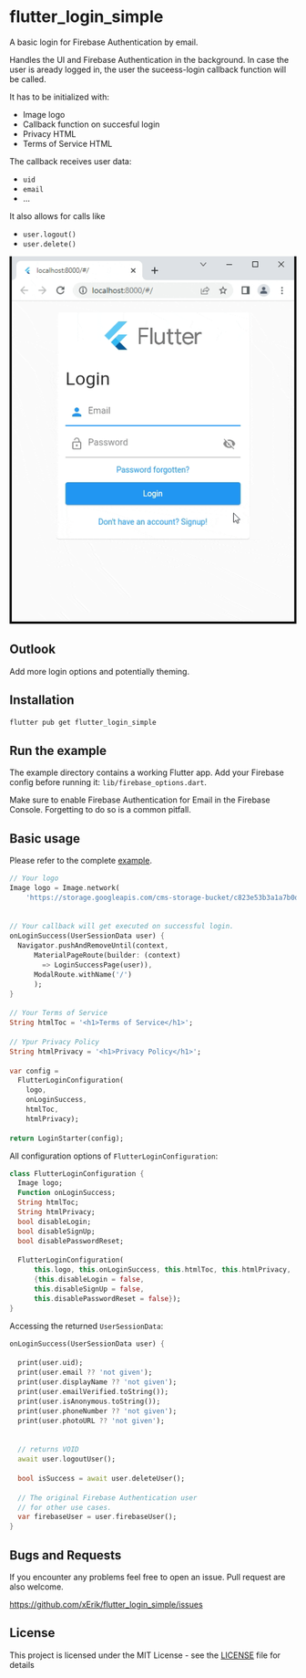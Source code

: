 # flutter_login_simple

A basic login for Firebase Authentication by email.

Handles the UI and Firebase Authentication in the background. In case the user is aready logged in, the user the suceess-login callback function will be called.

It has to be initialized with:

- Image logo
- Callback function on succesful login
- Privacy HTML
- Terms of Service HTML

The callback receives user data:
- `uid`
- `email`
-  ...

It also allows for calls like 
- `user.logout()`
- `user.delete()`



![Demo](assets/demo.gif "Demo")

## Outlook

Add more login options and potentially theming.

## Installation

`flutter pub get flutter_login_simple`


## Run the example

The example directory contains a working Flutter app. Add your Firebase config before running it: `lib/firebase_options.dart`.

Make sure to enable Firebase Authentication for Email in the Firebase Console. Forgetting to do so is a common pitfall.

## Basic usage

Please refer to the complete [example](example/example.md). 


```dart
// Your logo
Image logo = Image.network(
    'https://storage.googleapis.com/cms-storage-bucket/c823e53b3a1a7b0d36a9.png');


// Your callback will get executed on successful login.
onLoginSuccess(UserSessionData user) {
  Navigator.pushAndRemoveUntil(context,
      MaterialPageRoute(builder: (context) 
        => LoginSuccessPage(user)),
      ModalRoute.withName('/')
      );
}

// Your Terms of Service
String htmlToc = '<h1>Terms of Service</h1>';

// Ypur Privacy Policy
String htmlPrivacy = '<h1>Privacy Policy</h1>';

var config =
  FlutterLoginConfiguration(
    logo, 
    onLoginSuccess, 
    htmlToc, 
    htmlPrivacy);

return LoginStarter(config);
```

All configuration options of `FlutterLoginConfiguration`:

```dart
class FlutterLoginConfiguration {
  Image logo;
  Function onLoginSuccess;
  String htmlToc;
  String htmlPrivacy;
  bool disableLogin;
  bool disableSignUp;
  bool disablePasswordReset;

  FlutterLoginConfiguration(
      this.logo, this.onLoginSuccess, this.htmlToc, this.htmlPrivacy,
      {this.disableLogin = false,
      this.disableSignUp = false,
      this.disablePasswordReset = false});
}
```

Accessing the returned `UserSessionData`:

```dart
onLoginSuccess(UserSessionData user) {

  print(user.uid);
  print(user.email ?? 'not given');
  print(user.displayName ?? 'not given');
  print(user.emailVerified.toString());
  print(user.isAnonymous.toString());
  print(user.phoneNumber ?? 'not given');
  print(user.photoURL ?? 'not given');


  // returns VOID
  await user.logoutUser(); 

  bool isSuccess = await user.deleteUser();

  // The original Firebase Authentication user 
  // for other use cases.
  var firebaseUser = user.firebaseUser();
}
```

## Bugs and Requests

If you encounter any problems feel free to open an issue. Pull request are also welcome.

https://github.com/xErik/flutter_login_simple/issues

## License

This project is licensed under the MIT License - see the [LICENSE](LICENSE) file for details